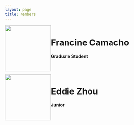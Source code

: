 ```yaml
---
layout: page
title: Members
---
```


<p class="message">
  
  </p>
<div style="width:100%;height:150px;margin-bottom:10px;">
	<img style="float:left;width:150px;height:150px" src="{{ site.baseurl }}Camacho.jpg">
	<div style="float:left;">
		<h1>Francine Camacho</h1>
		<h4>Graduate Student</h4>
	</div>
</div>

<div style="width:100%;height:150px;margin-bottom:10px;">
	<img style="float:left;width:150px;height:150px" src="{{ site.baseurl }}Zhou.jpg">
	<div style="float:left;">
		<h1>Eddie Zhou</h1>
		<h4>Junior</h4>
	</div>
</div>
